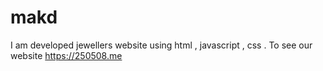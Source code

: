 # makd
I am developed jewellers website using html , javascript  , css . To see our website https://250508.me
